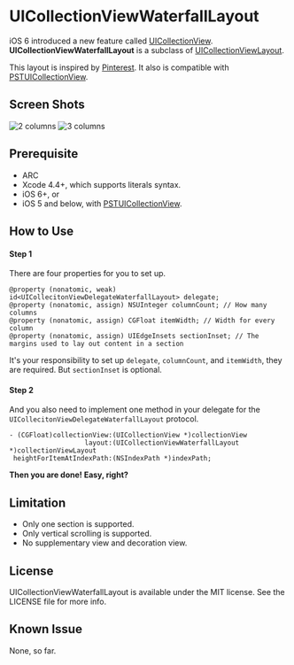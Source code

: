 UICollectionViewWaterfallLayout
===============================

iOS 6 introduced a new feature called [UICollectionView](http://developer.apple.com/library/ios/#documentation/uikit/reference/UICollectionView_class/Reference/Reference.html). **UICollectionViewWaterfallLayout** is a subclass of [UICollectionViewLayout](http://developer.apple.com/library/ios/#documentation/uikit/reference/UICollectionViewLayout_class/Reference/Reference.html).

This layout is inspired by [Pinterest](http://pinterest.com/). It also is compatible with [PSTUICollectionView][1].

Screen Shots
------------
![2 columns](https://raw.github.com/chiahsien/UICollectionViewWaterfallLayout/master/Screenshots/2-columns.png)
![3 columns](https://raw.github.com/chiahsien/UICollectionViewWaterfallLayout/master/Screenshots/3-columns.png)

Prerequisite
------------
* ARC
* Xcode 4.4+, which supports literals syntax.
* iOS 6+, or
* iOS 5 and below, with [PSTUICollectionView][1].

How to Use
----------
#### Step 1
There are four properties for you to set up.

    @property (nonatomic, weak) id<UICollecitonViewDelegateWaterfallLayout> delegate;
    @property (nonatomic, assign) NSUInteger columnCount; // How many columns
    @property (nonatomic, assign) CGFloat itemWidth; // Width for every column
    @property (nonatomic, assign) UIEdgeInsets sectionInset; // The margins used to lay out content in a section

It's your responsibility to set up `delegate`, `columnCount`, and `itemWidth`, they are required. But `sectionInset` is optional.

#### Step 2
And you also need to implement one method in your delegate for the `UICollecitonViewDelegateWaterfallLayout` protocol.

    - (CGFloat)collectionView:(UICollectionView *)collectionView
                       layout:(UICollectionViewWaterfallLayout *)collectionViewLayout
     heightForItemAtIndexPath:(NSIndexPath *)indexPath;

**Then you are done! Easy, right?**

Limitation
----------
* Only one section is supported.
* Only vertical scrolling is supported.
* No supplementary view and decoration view.

License
-------
UICollectionViewWaterfallLayout is available under the MIT license. See the LICENSE file for more info.

Known Issue
-----------
None, so far.

[1]: https://github.com/steipete/PSTCollectionView